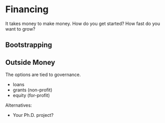 # Financing

It takes money to make money. How do you get started? How fast do you want to grow?

## Bootstrapping


## Outside Money

The options are tied to governance.


- loans
- grants (non-profit)
- equity (for-profit)


Alternatives:

  - Your Ph.D. project?